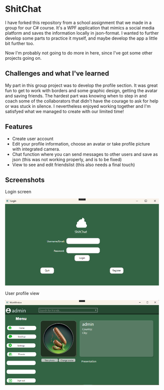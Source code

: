 
# ShitChat

I have forked this repository from a school assignment that we made in a group for our C# course. 
It's a WPF application that mimics a social media platform and saves the information locally in json-format. 
I wanted to further develop some parts to practice it myself, and maybe develop the app a little bit further too. 

Now I'm probably not going to do more in here, since I've got some other projects going on.

## Challenges and what I've learned

My part in this group project was to develop the profile section. It was great fun to get to work with borders and some graphic design, getting the avatar and saving friends.
The hardest part was knowing when to step in and coach some of the collaborators that didn't have the courage to ask for help or was stuck in silence.
I nevertheless enjoyed working together and I'm satisfyed what we managed to create with our limited time!



## Features

- Create user account
- Edit your profile information, choose an avatar or take profile picture with integrated camera.
- Chat function where you can send messages to other users and save as json (this was not working properly, and is to be fixed)
- View to see and edit friendslist (this also needs a final touch)



## Screenshots

Login screen



![Login screenshot](https://github.com/Bubbelbad/ShitChat/blob/master/Screenshot%202024-02-08%20163030.png)

User profile view


![Profile view screenshot](https://github.com/Bubbelbad/ShitChat/blob/master/Screenshot%202024-02-08%20163058.png)
